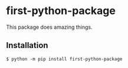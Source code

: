 # first-python-package

This package does amazing things.

## Installation

```shell
$ python -m pip install first-python-package
```

